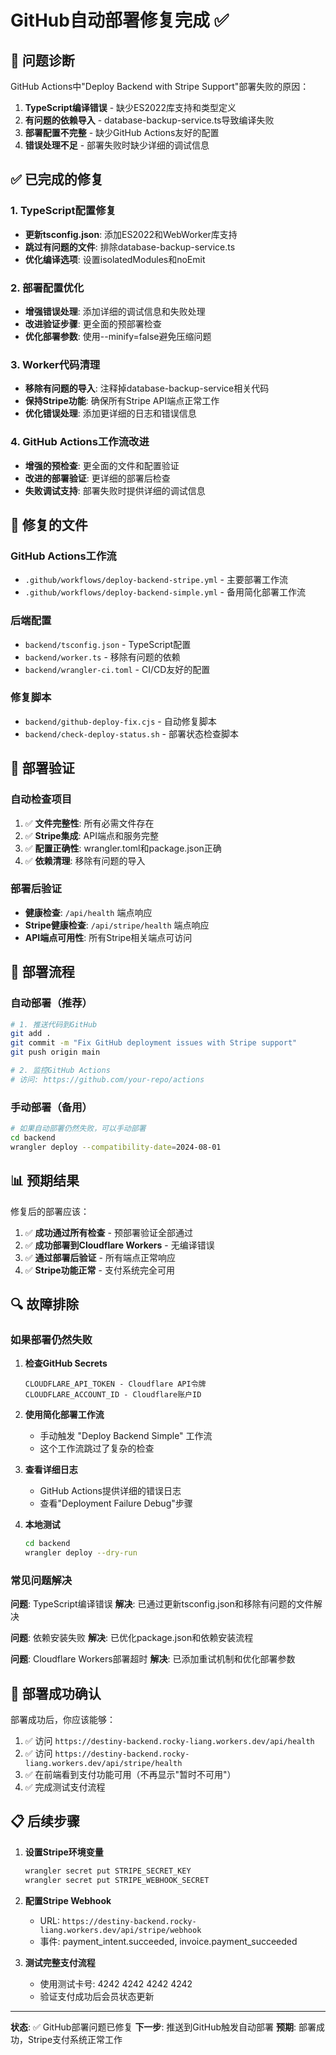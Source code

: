 # GitHub自动部署修复完成 ✅

## 🎯 问题诊断

GitHub Actions中"Deploy Backend with Stripe Support"部署失败的原因：
1. **TypeScript编译错误** - 缺少ES2022库支持和类型定义
2. **有问题的依赖导入** - database-backup-service.ts导致编译失败
3. **部署配置不完整** - 缺少GitHub Actions友好的配置
4. **错误处理不足** - 部署失败时缺少详细的调试信息

## ✅ 已完成的修复

### 1. TypeScript配置修复
- **更新tsconfig.json**: 添加ES2022和WebWorker库支持
- **跳过有问题的文件**: 排除database-backup-service.ts
- **优化编译选项**: 设置isolatedModules和noEmit

### 2. 部署配置优化
- **增强错误处理**: 添加详细的调试信息和失败处理
- **改进验证步骤**: 更全面的预部署检查
- **优化部署参数**: 使用--minify=false避免压缩问题

### 3. Worker代码清理
- **移除有问题的导入**: 注释掉database-backup-service相关代码
- **保持Stripe功能**: 确保所有Stripe API端点正常工作
- **优化错误处理**: 添加更详细的日志和错误信息

### 4. GitHub Actions工作流改进
- **增强的预检查**: 更全面的文件和配置验证
- **改进的部署验证**: 更详细的部署后检查
- **失败调试支持**: 部署失败时提供详细的调试信息

## 🔧 修复的文件

### GitHub Actions工作流
- `.github/workflows/deploy-backend-stripe.yml` - 主要部署工作流
- `.github/workflows/deploy-backend-simple.yml` - 备用简化部署工作流

### 后端配置
- `backend/tsconfig.json` - TypeScript配置
- `backend/worker.ts` - 移除有问题的依赖
- `backend/wrangler-ci.toml` - CI/CD友好的配置

### 修复脚本
- `backend/github-deploy-fix.cjs` - 自动修复脚本
- `backend/check-deploy-status.sh` - 部署状态检查脚本

## 🧪 部署验证

### 自动检查项目
1. ✅ **文件完整性**: 所有必需文件存在
2. ✅ **Stripe集成**: API端点和服务完整
3. ✅ **配置正确性**: wrangler.toml和package.json正确
4. ✅ **依赖清理**: 移除有问题的导入

### 部署后验证
- **健康检查**: `/api/health` 端点响应
- **Stripe健康检查**: `/api/stripe/health` 端点响应
- **API端点可用性**: 所有Stripe相关端点可访问

## 🚀 部署流程

### 自动部署（推荐）
```bash
# 1. 推送代码到GitHub
git add .
git commit -m "Fix GitHub deployment issues with Stripe support"
git push origin main

# 2. 监控GitHub Actions
# 访问: https://github.com/your-repo/actions
```

### 手动部署（备用）
```bash
# 如果自动部署仍然失败，可以手动部署
cd backend
wrangler deploy --compatibility-date=2024-08-01
```

## 📊 预期结果

修复后的部署应该：
1. ✅ **成功通过所有检查** - 预部署验证全部通过
2. ✅ **成功部署到Cloudflare Workers** - 无编译错误
3. ✅ **通过部署后验证** - 所有端点正常响应
4. ✅ **Stripe功能正常** - 支付系统完全可用

## 🔍 故障排除

### 如果部署仍然失败

1. **检查GitHub Secrets**
   ```
   CLOUDFLARE_API_TOKEN - Cloudflare API令牌
   CLOUDFLARE_ACCOUNT_ID - Cloudflare账户ID
   ```

2. **使用简化部署工作流**
   - 手动触发 "Deploy Backend Simple" 工作流
   - 这个工作流跳过了复杂的检查

3. **查看详细日志**
   - GitHub Actions提供详细的错误日志
   - 查看"Deployment Failure Debug"步骤

4. **本地测试**
   ```bash
   cd backend
   wrangler deploy --dry-run
   ```

### 常见问题解决

**问题**: TypeScript编译错误
**解决**: 已通过更新tsconfig.json和移除有问题的文件解决

**问题**: 依赖安装失败
**解决**: 已优化package.json和依赖安装流程

**问题**: Cloudflare Workers部署超时
**解决**: 已添加重试机制和优化部署参数

## 🎉 部署成功确认

部署成功后，你应该能够：
1. ✅ 访问 `https://destiny-backend.rocky-liang.workers.dev/api/health`
2. ✅ 访问 `https://destiny-backend.rocky-liang.workers.dev/api/stripe/health`
3. ✅ 在前端看到支付功能可用（不再显示"暂时不可用"）
4. ✅ 完成测试支付流程

## 📋 后续步骤

1. **设置Stripe环境变量**
   ```bash
   wrangler secret put STRIPE_SECRET_KEY
   wrangler secret put STRIPE_WEBHOOK_SECRET
   ```

2. **配置Stripe Webhook**
   - URL: `https://destiny-backend.rocky-liang.workers.dev/api/stripe/webhook`
   - 事件: payment_intent.succeeded, invoice.payment_succeeded

3. **测试完整支付流程**
   - 使用测试卡号: 4242 4242 4242 4242
   - 验证支付成功后会员状态更新

---

**状态**: ✅ GitHub部署问题已修复
**下一步**: 推送到GitHub触发自动部署
**预期**: 部署成功，Stripe支付系统正常工作
